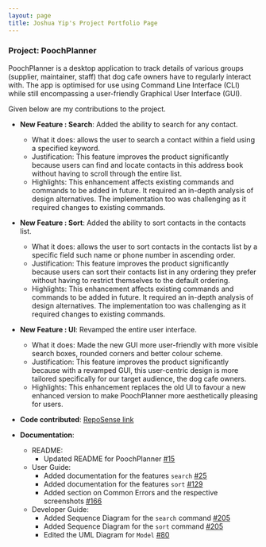 ```yaml
---
layout: page
title: Joshua Yip's Project Portfolio Page
---
```


### Project: PoochPlanner

PoochPlanner is a desktop application to track details of various groups (supplier, maintainer, staff) that dog cafe owners have to regularly interact with. The app is optimised for use using Command Line Interface (CLI) while still encompassing a user-friendly Graphical User Interface (GUI).

Given below are my contributions to the project.

* **New Feature : Search**: Added the ability to search for any contact.
    * What it does: allows the user to search a contact within a field using a specified keyword.
    * Justification: This feature improves the product significantly because users can find and locate contacts in this address book without having to scroll through the entire list. 
    * Highlights: This enhancement affects existing commands and commands to be added in future. It required an in-depth analysis of design alternatives. The implementation too was challenging as it required changes to existing commands.

* **New Feature : Sort**: Added the ability to sort contacts in the contacts list.
    * What it does: allows the user to sort contacts in the contacts list by a specific field such name or phone number in ascending order.
    * Justification: This feature improves the product significantly because users can sort their contacts list in any ordering they prefer without having to restrict themselves to the default ordering.
    * Highlights: This enhancement affects existing commands and commands to be added in future. It required an in-depth analysis of design alternatives. The implementation too was challenging as it required changes to existing commands.

* **New Feature : UI**: Revamped the entire user interface.
    * What it does: Made the new GUI more user-friendly with more visible search boxes, rounded corners and better colour scheme.
    * Justification: This feature improves the product significantly because with a revamped GUI,  this user-centric design is more tailored specifically for our target audience, the dog cafe owners.
    * Highlights: This enhancement replaces the old UI to favour a new enhanced version to make PoochPlanner more aesthetically pleasing for users.

* **Code contributed**: [RepoSense link](https://nus-cs2103-ay2324s2.github.io/tp-dashboard/?search=CS2103T-W10-2&sort=groupTitle&sortWithin=title&timeframe=commit&mergegroup=&groupSelect=groupByRepos&breakdown=true&checkedFileTypes=docs~functional-code~test-code~other&since=2024-02-23&tabOpen=true&tabType=authorship&tabAuthor=Joshy837&tabRepo=AY2324S2-CS2103T-W10-2%2Ftp%5Bmaster%5D&authorshipIsMergeGroup=false&authorshipFileTypes=docs~functional-code~test-code~other&authorshipIsBinaryFileTypeChecked=false&authorshipIsIgnoredFilesChecked=false)

* **Documentation**:
    * README:
      * Updated README for PoochPlanner [\#15]()
    * User Guide:
      * Added documentation for the features `search` [\#25](https://github.com/AY2324S2-CS2103T-W10-2/tp/pull/25)
      * Added documentation for the features `sort` [\#129](https://github.com/AY2324S2-CS2103T-W10-2/tp/pull/129)
      * Added section on Common Errors and the respective screenshots [\#166](https://github.com/AY2324S2-CS2103T-W10-2/tp/pull/166)
    * Developer Guide:
      * Added Sequence Diagram for the `search` command [\#205](https://github.com/AY2324S2-CS2103T-W10-2/tp/pull/205)
      * Added Sequence Diagram for the `sort` command [\#205](https://github.com/AY2324S2-CS2103T-W10-2/tp/pull/205)
      * Edited the UML Diagram for `Model` [\#80](https://github.com/AY2324S2-CS2103T-W10-2/tp/pull/80)
